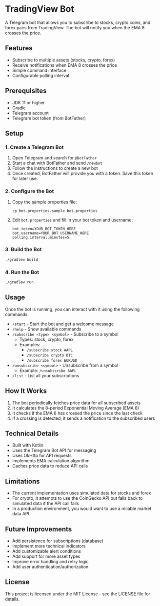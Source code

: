 # TradingView Bot

A Telegram bot that allows you to subscribe to stocks, crypto coins, and forex pairs from TradingView. The bot will
notify you when the EMA 8 crosses the price.

## Features

- Subscribe to multiple assets (stocks, crypto, forex)
- Receive notifications when EMA 8 crosses the price
- Simple command interface
- Configurable polling interval

## Prerequisites

- JDK 11 or higher
- Gradle
- Telegram account
- Telegram bot token (from BotFather)

## Setup

### 1. Create a Telegram Bot

1. Open Telegram and search for `@BotFather`
2. Start a chat with BotFather and send `/newbot`
3. Follow the instructions to create a new bot
4. Once created, BotFather will provide you with a token. Save this token for later use.

### 2. Configure the Bot

1. Copy the sample properties file:
   ```
   cp bot.properties.sample bot.properties
   ```

2. Edit `bot.properties` and fill in your bot token and username:
   ```
   bot.token=YOUR_BOT_TOKEN_HERE
   bot.username=YOUR_BOT_USERNAME_HERE
   polling.interval.minutes=5
   ```

### 3. Build the Bot

```bash
./gradlew build
```

### 4. Run the Bot

```bash
./gradlew run
```

## Usage

Once the bot is running, you can interact with it using the following commands:

- `/start` - Start the bot and get a welcome message
- `/help` - Show available commands
- `/subscribe <type> <symbol>` - Subscribe to a symbol
    - Types: stock, crypto, forex
    - Examples:
        - `/subscribe stock AAPL`
        - `/subscribe crypto BTC`
        - `/subscribe forex EURUSD`
- `/unsubscribe <symbol>` - Unsubscribe from a symbol
    - Example: `/unsubscribe AAPL`
- `/list` - List all your subscriptions

## How It Works

1. The bot periodically fetches price data for all subscribed assets
2. It calculates the 8-period Exponential Moving Average (EMA 8)
3. It checks if the EMA 8 has crossed the price since the last check
4. If a crossing is detected, it sends a notification to the subscribed users

## Technical Details

- Built with Kotlin
- Uses the Telegram Bot API for messaging
- Uses OkHttp for API requests
- Implements EMA calculation algorithm
- Caches price data to reduce API calls

## Limitations

- The current implementation uses simulated data for stocks and forex
- For crypto, it attempts to use the CoinGecko API but falls back to simulated data if the API call fails
- In a production environment, you would want to use a reliable market data API

## Future Improvements

- Add persistence for subscriptions (database)
- Implement more technical indicators
- Add customizable alert conditions
- Add support for more asset types
- Improve error handling and retry logic
- Add user authentication/authorization

## License

This project is licensed under the MIT License - see the LICENSE file for details.